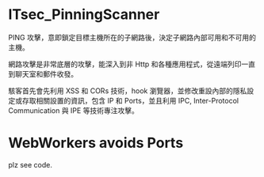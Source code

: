 # ITsec_PinningScanner
PING 攻擊，意即鎖定目標主機所在的子網路後，決定子網路內部可用和不可用的主機。

網路攻擊是非常底層的攻擊，能深入到非 Http 和各種應用程式，從遠端列印一直到聊天室和郵件收發。

駭客首先會先利用 XSS 和 CORs 技術，hook 瀏覽器，並修改重設內部的隱私設定或存取相關設置的資訊，包含 IP 和 Ports，並且利用 IPC, Inter-Protocol Communication 與 IPE 等技術專注攻擊。

# WebWorkers avoids Ports

plz see code.
